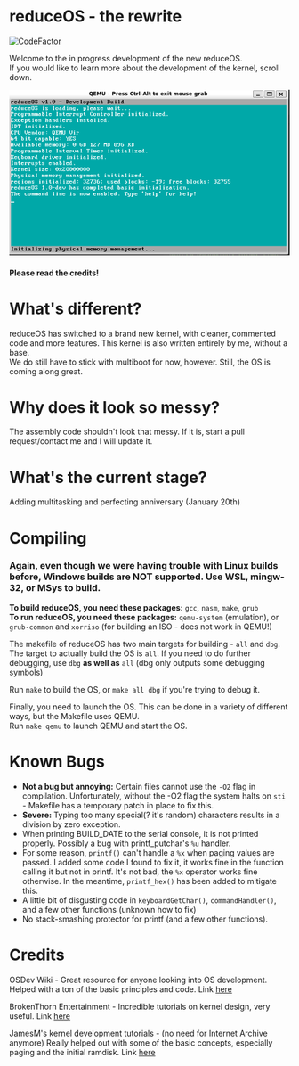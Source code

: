 # reduceOS - the rewrite
[![CodeFactor](https://www.codefactor.io/repository/github/sasdallas/reduceos/badge/rewrite)](https://www.codefactor.io/repository/github/sasdallas/reduceos/overview/rewrite)

Welcome to the in progress development of the new reduceOS.\
If you would like to learn more about the development of the kernel, scroll down.

![reduceOS image](reduceOSDemo.png)

#### Please read the credits!
# What's different?
reduceOS has switched to a brand new kernel, with cleaner, commented code and more features. This kernel is also written entirely by me, without a base.\
We do still have to stick with multiboot for now, however. Still, the OS is coming along great.

# Why does it look so messy?
The assembly code shouldn't look that messy. If it is, start a pull request/contact me and I will update it.

# What's the current stage?
Adding multitasking and perfecting anniversary (January 20th)

# Compiling
### Again, even though we were having trouble with Linux builds before, Windows builds are NOT supported. Use WSL, mingw-32, or MSys to build.

**To build reduceOS, you need these packages:** `gcc`, `nasm`, `make`, `grub`\
**To run reduceOS, you need these packages:** `qemu-system` (emulation), or `grub-common` and `xorriso` (for building an ISO - does not work in QEMU!)


The makefile of reduceOS has two main targets for building - `all` and `dbg`.\
The target to actually build the OS is `all`. If you need to do further debugging, use `dbg` **as well as** `all` (dbg only outputs some debugging symbols)

Run `make` to build the OS, or `make all dbg` if you're trying to debug it.

Finally, you need to launch the OS. This can be done in a variety of different ways, but the Makefile uses QEMU.\
Run `make qemu` to launch QEMU and start the OS.


# Known Bugs
- **Not a bug but annoying:** Certain files cannot use the `-O2` flag in compilation. Unfortunately, without the -O2 flag the system halts on `sti` - Makefile has a temporary patch in place to fix this.
- **Severe:** Typing too many special(? it's random) characters results in a division by zero exception.
- When printing BUILD_DATE to the serial console, it is not printed properly. Possibly a bug with printf_putchar's `%u` handler.
- For some reason, `printf()` can't handle a `%x` when paging values are passed. I added some code I found to fix it, it works fine in the function calling it but not in printf. It's not bad, the `%x` operator works fine otherwise. In the meantime, `printf_hex()` has been added to mitigate this.
- A little bit of disgusting code in `keyboardGetChar()`, `commandHandler()`, and a few other functions (unknown how to fix)
- No stack-smashing protector for printf (and a few other functions).

# Credits
OSDev Wiki - Great resource for anyone looking into OS development. Helped with a ton of the basic principles and code. Link [here](https://wiki.osdev.org/)

BrokenThorn Entertainment - Incredible tutorials on kernel design, very useful. Link [here](http://www.brokenthorn.com/Resources/OSDevIndex.html)

JamesM's kernel development tutorials - (no need for Internet Archive anymore) Really helped out with some of the basic concepts, especially paging and the initial ramdisk. Link [here](http://jamesmolloy.co.uk/tutorial_html/)
